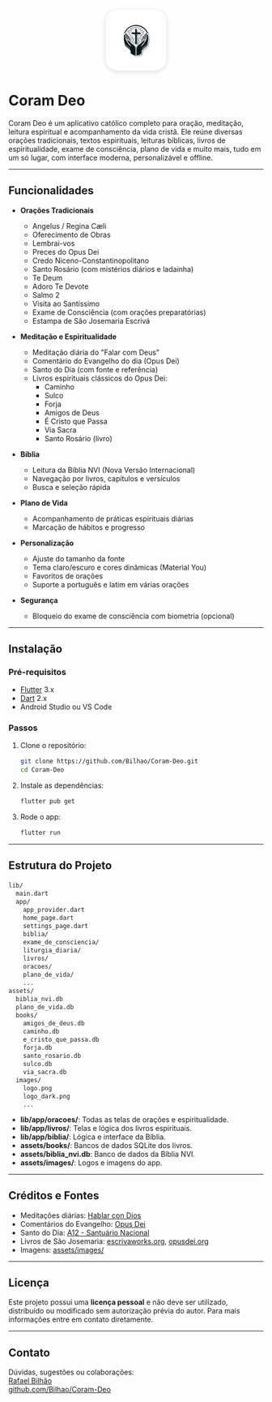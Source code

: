 <p align="center">
  <img src="https://raw.githubusercontent.com/Bilhao/Coram-Deo/main/assets/images/logo.png" alt="Coram Deo" width="120" style="background: #fff; border-radius: 24px; box-shadow: 0 2px 8px #0002;"/>
</p>

# Coram Deo

Coram Deo é um aplicativo católico completo para oração, meditação, leitura espiritual e acompanhamento da vida cristã. Ele reúne diversas orações tradicionais, textos espirituais, leituras bíblicas, livros de espiritualidade, exame de consciência, plano de vida e muito mais, tudo em um só lugar, com interface moderna, personalizável e offline.

---

## Funcionalidades

- **Orações Tradicionais**
  - Angelus / Regina Cæli
  - Oferecimento de Obras
  - Lembrai-vos
  - Preces do Opus Dei
  - Credo Niceno-Constantinopolitano
  - Santo Rosário (com mistérios diários e ladainha)
  - Te Deum
  - Adoro Te Devote
  - Salmo 2
  - Visita ao Santíssimo
  - Exame de Consciência (com orações preparatórias)
  - Estampa de São Josemaria Escrivá

- **Meditação e Espiritualidade**
  - Meditação diária do "Falar com Deus"
  - Comentário do Evangelho do dia (Opus Dei)
  - Santo do Dia (com fonte e referência)
  - Livros espirituais clássicos do Opus Dei:
    - Caminho
    - Sulco
    - Forja
    - Amigos de Deus
    - É Cristo que Passa
    - Via Sacra
    - Santo Rosário (livro)

- **Bíblia**
  - Leitura da Bíblia NVI (Nova Versão Internacional)
  - Navegação por livros, capítulos e versículos
  - Busca e seleção rápida

- **Plano de Vida**
  - Acompanhamento de práticas espirituais diárias
  - Marcação de hábitos e progresso

- **Personalização**
  - Ajuste do tamanho da fonte
  - Tema claro/escuro e cores dinâmicas (Material You)
  - Favoritos de orações
  - Suporte a português e latim em várias orações

- **Segurança**
  - Bloqueio do exame de consciência com biometria (opcional)

---

## Instalação

### Pré-requisitos

- [Flutter](https://flutter.dev/) 3.x
- [Dart](https://dart.dev/) 2.x
- Android Studio ou VS Code

### Passos

1. Clone o repositório:
   ```sh
   git clone https://github.com/Bilhao/Coram-Deo.git
   cd Coram-Deo
   ```

2. Instale as dependências:
   ```sh
   flutter pub get
   ```

3. Rode o app:
   ```sh
   flutter run
   ```

---

## Estrutura do Projeto

```
lib/
  main.dart
  app/
    app_provider.dart
    home_page.dart
    settings_page.dart
    biblia/
    exame_de_consciencia/
    liturgia_diaria/
    livros/
    oracoes/
    plano_de_vida/
    ...
assets/
  biblia_nvi.db
  plano_de_vida.db
  books/
    amigos_de_deus.db
    caminho.db
    e_cristo_que_passa.db
    forja.db
    santo_rosario.db
    sulco.db
    via_sacra.db
  images/
    logo.png
    logo_dark.png
    ...
```

- **lib/app/oracoes/**: Todas as telas de orações e espiritualidade.
- **lib/app/livros/**: Telas e lógica dos livros espirituais.
- **lib/app/biblia/**: Lógica e interface da Bíblia.
- **assets/books/**: Bancos de dados SQLite dos livros.
- **assets/biblia_nvi.db**: Banco de dados da Bíblia NVI.
- **assets/images/**: Logos e imagens do app.

---

## Créditos e Fontes

- Meditações diárias: [Hablar con Dios](https://www.hablarcondios.org/pt/meditacaodiaria.aspx)
- Comentários do Evangelho: [Opus Dei](https://opusdei.org/pt-br/gospel/)
- Santo do Dia: [A12 - Santuário Nacional](https://www.a12.com/reze-no-santuario/santo-do-dia)
- Livros de São Josemaria: [escrivaworks.org](https://escrivaworks.org/), [opusdei.org](https://opusdei.org/pt-br/saint-josemaria/)
- Imagens: [assets/images/](assets/images/)

---

## Licença

Este projeto possui uma **licença pessoal** e não deve ser utilizado, distribuído ou modificado sem autorização prévia do autor. Para mais informações entre em contato diretamente.

---

## Contato

Dúvidas, sugestões ou colaborações:  
[Rafael Bilhão](mailto:rafaelr.bilhao@gmail.com)  
[github.com/Bilhao/Coram-Deo](https://github.com/Bilhao/Coram-Deo)


